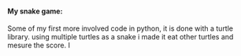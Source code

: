 #### My snake game: 
Some of my first more involved code in python, it is done with a turtle library. using multiple turtles as a snake i made it eat other turtles and mesure the score. I 
